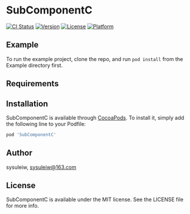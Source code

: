 # SubComponentC

[![CI Status](https://img.shields.io/travis/sysuleiw/SubComponentC.svg?style=flat)](https://travis-ci.org/sysuleiw/SubComponentC)
[![Version](https://img.shields.io/cocoapods/v/SubComponentC.svg?style=flat)](https://cocoapods.org/pods/SubComponentC)
[![License](https://img.shields.io/cocoapods/l/SubComponentC.svg?style=flat)](https://cocoapods.org/pods/SubComponentC)
[![Platform](https://img.shields.io/cocoapods/p/SubComponentC.svg?style=flat)](https://cocoapods.org/pods/SubComponentC)

## Example

To run the example project, clone the repo, and run `pod install` from the Example directory first.

## Requirements

## Installation

SubComponentC is available through [CocoaPods](https://cocoapods.org). To install
it, simply add the following line to your Podfile:

```ruby
pod 'SubComponentC'
```

## Author

sysuleiw, sysuleiw@163.com

## License

SubComponentC is available under the MIT license. See the LICENSE file for more info.
